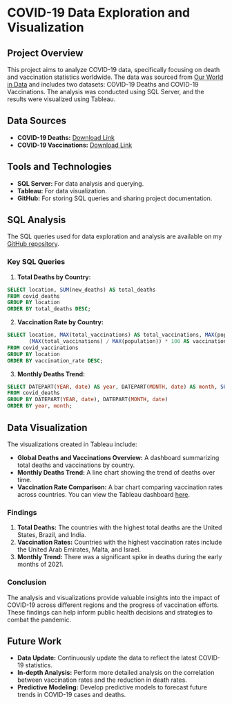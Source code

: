 # COVID-19 Data Exploration and Visualization
## Project Overview
This project aims to analyze COVID-19 data, specifically focusing on death and vaccination statistics worldwide. The data was sourced from [Our World in Data](https://ourworldindata.org/covid-deaths) and includes two datasets: COVID-19 Deaths and COVID-19 Vaccinations. The analysis was conducted using SQL Server, and the results were visualized using Tableau.

## Data Sources
- **COVID-19 Deaths:** [Download Link](https://ourworldindata.org/covid-deaths)
- **COVID-19 Vaccinations:** [Download Link](https://ourworldindata.org/covid-deaths)
## Tools and Technologies
- **SQL Server:** For data analysis and querying.
- **Tableau:** For data visualization.
- **GitHub:** For storing SQL queries and sharing project documentation.
## SQL Analysis
The SQL queries used for data exploration and analysis are available on my [GitHub repository](https://github.com/DiepKhuat/PortfolioProjects/blob/main/COVID%20Portfolio%20Project%20-%20SQL%20Data%20Exploration.sql).

### Key SQL Queries
1. **Total Deaths by Country:**

```sql
SELECT location, SUM(new_deaths) AS total_deaths
FROM covid_deaths
GROUP BY location
ORDER BY total_deaths DESC;
```
2. **Vaccination Rate by Country:**

```sql
SELECT location, MAX(total_vaccinations) AS total_vaccinations, MAX(population) AS population, 
       (MAX(total_vaccinations) / MAX(population)) * 100 AS vaccination_rate
FROM covid_vaccinations
GROUP BY location
ORDER BY vaccination_rate DESC;
```
3. **Monthly Deaths Trend:**

```sql
SELECT DATEPART(YEAR, date) AS year, DATEPART(MONTH, date) AS month, SUM(new_deaths) AS total_deaths
FROM covid_deaths
GROUP BY DATEPART(YEAR, date), DATEPART(MONTH, date)
ORDER BY year, month;
```
## Data Visualization
The visualizations created in Tableau include:

- **Global Deaths and Vaccinations Overview:** A dashboard summarizing total deaths and vaccinations by country.
- **Monthly Deaths Trend:** A line chart showing the trend of deaths over time.
- **Vaccination Rate Comparison:** A bar chart comparing vaccination rates across countries.
You can view the Tableau dashboard [here](https://public.tableau.com/app/profile/diep.khuat/viz/CovidDashboard_17192173893080/Dashboard1).

### Findings
1. **Total Deaths:** The countries with the highest total deaths are the United States, Brazil, and India.
2. **Vaccination Rates:** Countries with the highest vaccination rates include the United Arab Emirates, Malta, and Israel.
3. **Monthly Trend:** There was a significant spike in deaths during the early months of 2021.

### Conclusion
The analysis and visualizations provide valuable insights into the impact of COVID-19 across different regions and the progress of vaccination efforts. These findings can help inform public health decisions and strategies to combat the pandemic.

## Future Work
- **Data Update:** Continuously update the data to reflect the latest COVID-19 statistics.
- **In-depth Analysis:** Perform more detailed analysis on the correlation between vaccination rates and the reduction in death rates.
- **Predictive Modeling:** Develop predictive models to forecast future trends in COVID-19 cases and deaths.
